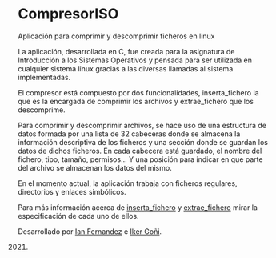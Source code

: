 # CompresorISO
Aplicación para comprimir y descomprimir ficheros en linux

La aplicación, desarrollada en C, fue creada para la asignatura de Introducción a los Sistemas Operativos y pensada para ser utilizada en cualquier sistema linux gracias a las diversas llamadas al sistema implementadas.

El compresor está compuesto por dos funcionalidades, inserta_fichero la que es la encargada de comprimir los archivos y extrae_fichero que los descomprime.

Para comprimir y descomprimir archivos, se hace uso de una estructura de datos formada por una lista de 32 cabeceras donde se almacena la información descriptiva de los ficheros y una sección donde se guardan los datos de dichos ficheros. En cada cabecera está guardado, el nombre del fichero, tipo, tamaño, permisos... Y una posición para indicar en que parte del archivo se almacenan los datos del mismo.

En el momento actual, la aplicación trabaja con ficheros regulares, directorios y enlaces simbólicos.

Para más información acerca de [inserta_fichero](Documentos/) y [extrae_fichero](Documentos/) mirar la especificación de cada uno de ellos.

Desarrollado por [Ian Fernandez](https://github.com/Ianfhca) e [Iker Goñi](https://github.com/Ikoi99). 

2021.

